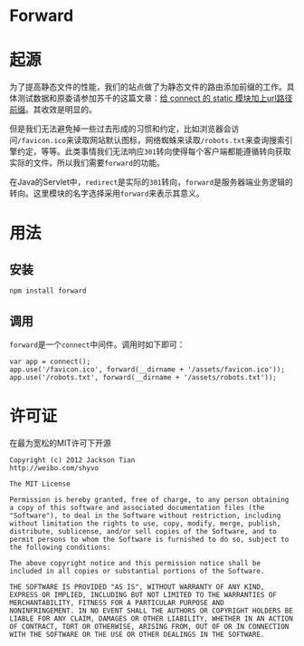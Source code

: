Forward
====
# 起源
为了提高静态文件的性能，我们的站点做了为静态文件的路由添加前缀的工作。具体测试数据和原委请参加苏千的这篇文章：[给 connect 的 static 模块加上url路径前缀](http://cnodejs.org/topic/4fce14e0e5e72c25180b51d1)。其收效是明显的。

但是我们无法避免掉一些过去形成的习惯和约定，比如浏览器会访问`/favicon.ico`来读取网站默认图标，网络蜘蛛来读取`/robots.txt`来查询搜索引擎约定，等等。此类事情我们无法响应`301`转向使得每个客户端都能遵循转向获取实际的文件。所以我们需要`forward`的功能。

在Java的Servlet中，`redirect`是实际的`301`转向，`forward`是服务器端业务逻辑的转向。这里模块的名字选择采用`forward`来表示其意义。

# 用法
## 安装
```
npm install forward
```

## 调用
`forward`是一个`connect`中间件。调用时如下即可：

```
var app = connect();
app.use('/favicon.ico', forward(__dirname + '/assets/favicon.ico'));
app.use('/robots.txt', forward(__dirname + '/assets/robots.txt'));
```

# 许可证
在最为宽松的MIT许可下开源

```
Copyright (c) 2012 Jackson Tian
http://weibo.com/shyvo

The MIT License

Permission is hereby granted, free of charge, to any person obtaining
a copy of this software and associated documentation files (the
"Software"), to deal in the Software without restriction, including
without limitation the rights to use, copy, modify, merge, publish,
distribute, sublicense, and/or sell copies of the Software, and to
permit persons to whom the Software is furnished to do so, subject to
the following conditions:

The above copyright notice and this permission notice shall be
included in all copies or substantial portions of the Software.

THE SOFTWARE IS PROVIDED "AS IS", WITHOUT WARRANTY OF ANY KIND,
EXPRESS OR IMPLIED, INCLUDING BUT NOT LIMITED TO THE WARRANTIES OF
MERCHANTABILITY, FITNESS FOR A PARTICULAR PURPOSE AND
NONINFRINGEMENT. IN NO EVENT SHALL THE AUTHORS OR COPYRIGHT HOLDERS BE
LIABLE FOR ANY CLAIM, DAMAGES OR OTHER LIABILITY, WHETHER IN AN ACTION
OF CONTRACT, TORT OR OTHERWISE, ARISING FROM, OUT OF OR IN CONNECTION
WITH THE SOFTWARE OR THE USE OR OTHER DEALINGS IN THE SOFTWARE.
```